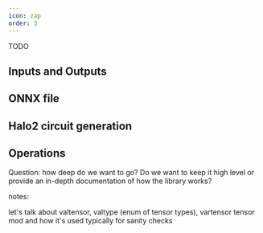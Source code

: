 ```yaml
---
icon: zap
order: 3
---
```

TODO
## Inputs and Outputs

## ONNX file

## Halo2 circuit generation

## Operations

Question: how deep do we want to go? Do we want to keep it high level or provide an in-depth documentation of how the library works?

notes:

let's talk about valtensor, valtype (enum of tensor types), vartensor
tensor mod and how it's used typically for sanity checks